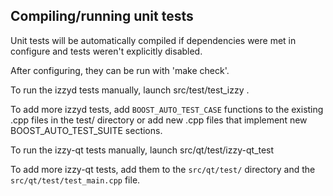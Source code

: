 Compiling/running unit tests
------------------------------------

Unit tests will be automatically compiled if dependencies were met in configure
and tests weren't explicitly disabled.

After configuring, they can be run with 'make check'.

To run the izzyd tests manually, launch src/test/test_izzy .

To add more izzyd tests, add `BOOST_AUTO_TEST_CASE` functions to the existing
.cpp files in the test/ directory or add new .cpp files that
implement new BOOST_AUTO_TEST_SUITE sections.

To run the izzy-qt tests manually, launch src/qt/test/izzy-qt_test

To add more izzy-qt tests, add them to the `src/qt/test/` directory and
the `src/qt/test/test_main.cpp` file.
